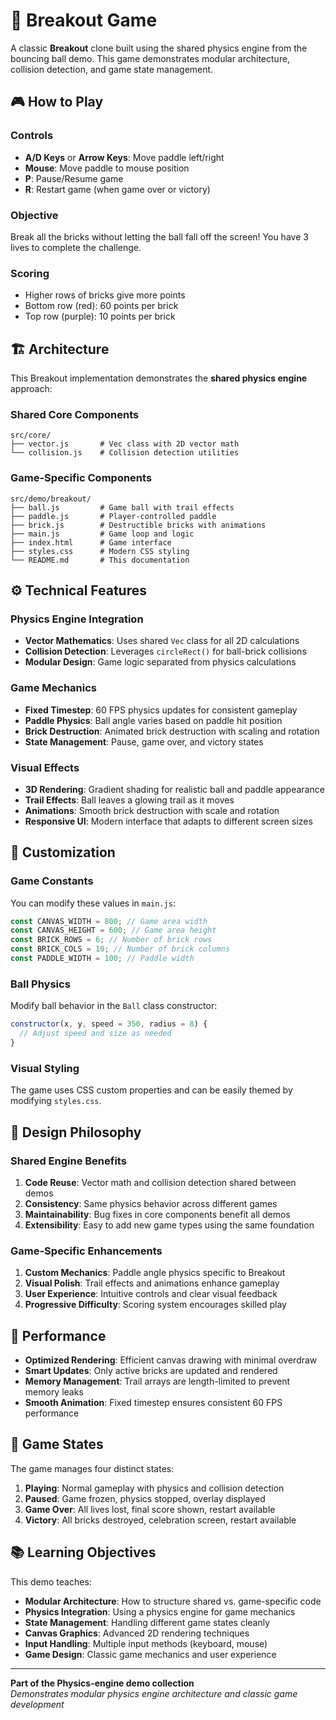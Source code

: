 # 🧱 Breakout Game

A classic **Breakout** clone built using the shared physics engine from the bouncing ball demo. This game demonstrates modular architecture, collision detection, and game state management.

## 🎮 How to Play

### Controls

- **A/D Keys** or **Arrow Keys**: Move paddle left/right
- **Mouse**: Move paddle to mouse position
- **P**: Pause/Resume game
- **R**: Restart game (when game over or victory)

### Objective

Break all the bricks without letting the ball fall off the screen! You have 3 lives to complete the challenge.

### Scoring

- Higher rows of bricks give more points
- Bottom row (red): 60 points per brick
- Top row (purple): 10 points per brick

## 🏗️ Architecture

This Breakout implementation demonstrates the **shared physics engine** approach:

### Shared Core Components

```
src/core/
├── vector.js       # Vec class with 2D vector math
└── collision.js    # Collision detection utilities
```

### Game-Specific Components

```
src/demo/breakout/
├── ball.js         # Game ball with trail effects
├── paddle.js       # Player-controlled paddle
├── brick.js        # Destructible bricks with animations
├── main.js         # Game loop and logic
├── index.html      # Game interface
├── styles.css      # Modern CSS styling
└── README.md       # This documentation
```

## ⚙️ Technical Features

### Physics Engine Integration

- **Vector Mathematics**: Uses shared `Vec` class for all 2D calculations
- **Collision Detection**: Leverages `circleRect()` for ball-brick collisions
- **Modular Design**: Game logic separated from physics calculations

### Game Mechanics

- **Fixed Timestep**: 60 FPS physics updates for consistent gameplay
- **Paddle Physics**: Ball angle varies based on paddle hit position
- **Brick Destruction**: Animated brick destruction with scaling and rotation
- **State Management**: Pause, game over, and victory states

### Visual Effects

- **3D Rendering**: Gradient shading for realistic ball and paddle appearance
- **Trail Effects**: Ball leaves a glowing trail as it moves
- **Animations**: Smooth brick destruction with scale and rotation
- **Responsive UI**: Modern interface that adapts to different screen sizes

## 🔧 Customization

### Game Constants

You can modify these values in `main.js`:

```javascript
const CANVAS_WIDTH = 800; // Game area width
const CANVAS_HEIGHT = 600; // Game area height
const BRICK_ROWS = 6; // Number of brick rows
const BRICK_COLS = 10; // Number of brick columns
const PADDLE_WIDTH = 100; // Paddle width
```

### Ball Physics

Modify ball behavior in the `Ball` class constructor:

```javascript
constructor(x, y, speed = 350, radius = 8) {
  // Adjust speed and size as needed
}
```

### Visual Styling

The game uses CSS custom properties and can be easily themed by modifying `styles.css`.

## 🎨 Design Philosophy

### Shared Engine Benefits

1. **Code Reuse**: Vector math and collision detection shared between demos
2. **Consistency**: Same physics behavior across different games
3. **Maintainability**: Bug fixes in core components benefit all demos
4. **Extensibility**: Easy to add new game types using the same foundation

### Game-Specific Enhancements

1. **Custom Mechanics**: Paddle angle physics specific to Breakout
2. **Visual Polish**: Trail effects and animations enhance gameplay
3. **User Experience**: Intuitive controls and clear visual feedback
4. **Progressive Difficulty**: Scoring system encourages skilled play

## 🚀 Performance

- **Optimized Rendering**: Efficient canvas drawing with minimal overdraw
- **Smart Updates**: Only active bricks are updated and rendered
- **Memory Management**: Trail arrays are length-limited to prevent memory leaks
- **Smooth Animation**: Fixed timestep ensures consistent 60 FPS performance

## 🔄 Game States

The game manages four distinct states:

1. **Playing**: Normal gameplay with physics and collision detection
2. **Paused**: Game frozen, physics stopped, overlay displayed
3. **Game Over**: All lives lost, final score shown, restart available
4. **Victory**: All bricks destroyed, celebration screen, restart available

## 📚 Learning Objectives

This demo teaches:

- **Modular Architecture**: How to structure shared vs. game-specific code
- **Physics Integration**: Using a physics engine for game mechanics
- **State Management**: Handling different game states cleanly
- **Canvas Graphics**: Advanced 2D rendering techniques
- **Input Handling**: Multiple input methods (keyboard, mouse)
- **Game Design**: Classic game mechanics and user experience

---

**Part of the Physics-engine demo collection**  
_Demonstrates modular physics engine architecture and classic game development_
